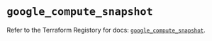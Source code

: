 # `google_compute_snapshot`

Refer to the Terraform Registory for docs: [`google_compute_snapshot`](https://registry.terraform.io/providers/hashicorp/google-beta/4.72.0/docs/resources/google_compute_snapshot).
